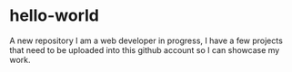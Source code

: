 # hello-world
A new repository
I am a web developer in progress, I have a few projects that need to be uploaded into this github account so I can showcase my work.
